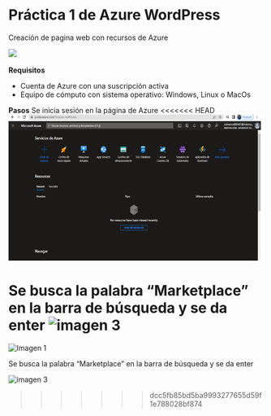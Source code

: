 # Práctica 1 de Azure WordPress
Creación de pagina web con recursos de Azure

![](https://github.com/AlanGarciaQ/Practica-1-WordPress/blob/main/imagenes/Wordpress_logo.png)

**Requisitos**
- Cuenta de Azure con una suscripción activa
- Equipo de cómputo con sistema operativo: Windows, Linux o MacOs

**Pasos**
Se inicia sesión en la página de Azure
<<<<<<< HEAD
![Imagen 1](imagenes\Imagen1.png)

Se busca la palabra “Marketplace” en la barra de búsqueda y se da enter 
![imagen 3](https://github.com/AlanGarciaQ/Practica-1-WordPress/blob/main/imagenes/Imagen3.jpg) 
=======

![Imagen 1](https://github.com/AlanGarciaQ/Practica-1-WordPress/blob/main/imagenes/Imagen1.png)

Se busca la palabra “Marketplace” en la barra de búsqueda y se da enter 

![imagen 3](https://github.com/AlanGarciaQ/Practica-1-WordPress/blob/main/imagenes/Imagen3.jpg) 
>>>>>>> dcc5fb85bd5ba9993277655d59f1e788028bf874
